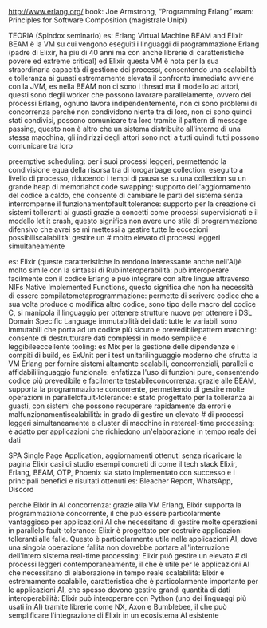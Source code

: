 http://www.erlang.org/
book: Joe Armstrong, “Programming Erlang”
exam: Principles for Software Composition (magistrale Unipi)

TEORIA (Spindox seminario)
es: Erlang Virtual Machine BEAM and Elixir
BEAM è la VM su cui vengono eseguiti i linguaggi di programmazione Erlang (padre di Elixir, ha più di 40 anni ma con anche librerie di caratteristiche povere ed extreme critical) ed Elixir
questa VM è nota per la sua straordinaria capacità di gestione dei processi, consentendo una scalabilità e tolleranza ai guasti estremamente elevata 
il confronto immediato avviene con la JVM, es nella BEAM non ci sono i thread ma il modello ad attori, questi sono degli worker che possono lavorare parallelamente, ovvero dei processi Erlang, ognuno lavora indipendentemente, non ci sono problemi di concorrenza perché non condividono niente tra di loro, non ci sono quindi stati condivisi, possono comunicare tra loro tramite il pattern di message passing, questo non è altro che un sistema distribuito all'interno di una stessa macchina, gli indirizzi degli attori sono noti a tutti quindi tutti possono comunicare tra loro



preemptive scheduling: per i suoi processi leggeri, permettendo la condivisione equa della risorsa tra di lorogarbage collection: eseguito a livello di processo, riducendo i tempi di pausa se su una collection su un grande heap di memoriahot code swapping: supporto dell'aggiornamento del codice a caldo, che consente di cambiare le parti del sistema senza interromperne il funzionamentofault tolerance: supporto per la creazione di sistemi tolleranti ai guasti grazie a concetti come processi supervisionati e il modello let it crash, questo significa non avere uno stile di programmazione difensivo che avrei se mi mettessi a gestire tutte le eccezioni possibiliscalabilità: gestire un # molto elevato di processi leggeri simultaneamente


es: Elixir (queste caratteristiche lo rendono interessante anche nell'AI)è molto simile con la sintassi di Rubiinteroperabilità: può interoperare facilmente con il codice Erlang e può integrare con altre lingue attraverso NIFs Native Implemented Functions, questo significa che non ha necessità di essere compilatometaprogrammazione: permette di scrivere codice che a sua volta produce o modifica altro codice, sono tipo delle macro del codice C, si manipola il linguaggio per ottenere strutture nuove per ottenere i DSL Domain Specific Language immutabilità dei dati: tutte le variabili sono immutabili che porta ad un codice più sicuro e prevedibilepattern matching: consente di destrutturare dati complessi in modo semplice e leggibileeccellente tooling: es Mix per la gestione delle dipendenze e i compiti di build, es ExUnit per i test unitarilinguaggio moderno che sfrutta la VM Erlang per fornire sistemi altamente scalabili, concorrenziali, paralleli e affidabililinguaggio funzionale: enfatizza l'uso di funzioni pure, consentendo codice più prevedibile e facilmente testabileconcorrenza: grazie alle BEAM, supporta la programmazione concorrente, permettendo di gestire molte operazioni in parallelofault-tolerance: è stato progettato per la tolleranza ai guasti, con sistemi che possono recuperare rapidamente da errori e malfunzionamentiscalabilità: in grado di gestire un elevato # di processi leggeri simultaneamente e cluster di macchine in retereal-time processing: è adatto per applicazioni che richiedono un'elaborazione in tempo reale dei dati



SPA Single Page Application, aggiornamenti ottenuti senza ricaricare la pagina
Elixir casi di studio
esempi concreti di come il tech stack Elixir, Erlang, BEAM, OTP, Phoenix sia stato implementato con successo e i principali benefici e risultati ottenuti
es: Bleacher Report, WhatsApp, Discord



perchè Elixir in AI
concorrenza: grazie alla VM Erlang, Elixir supporta la programmazione concorrente, il che può essere particolarmente vantaggioso per applicazioni AI che necessitano di gestire molte operazioni in parallelo
fault-tolerance: Elixir è progettato per costruire applicazioni tolleranti alle falle. Questo è particolarmente utile nelle applicazioni AI, dove una singola operazione fallita non dovrebbe portare all'interruzione dell'intero sistema
real-time processing: Elixir può gestire un elevato # di processi leggeri contemporaneamente, il che è utile per le applicazioni AI che necessitano di elaborazione in tempo reale
scalabilità: Elixir è estremamente scalabile, caratteristica che è particolarmente importante per le applicazioni AI, che spesso devono gestire grandi quantità di dati
interoperabilità: Elixir può interoperare con Python (uno dei linguaggi più usati in AI) tramite librerie come NX, Axon e Bumblebee, il che può semplificare l'integrazione di Elixir in un ecosistema AI esistente
